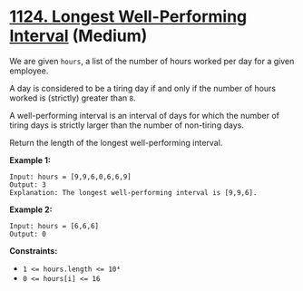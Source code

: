 # [1124. Longest Well-Performing Interval][link] (Medium)

[link]: https://leetcode.com/problems/longest-well-performing-interval/

We are given `hours`, a list of the number of hours worked per day for a given employee.

A day is considered to be a tiring day if and only if the number of hours worked is (strictly)
greater than `8`.

A well-performing interval is an interval of days for which the number of tiring days is strictly
larger than the number of non-tiring days.

Return the length of the longest well-performing interval.

**Example 1:**

```
Input: hours = [9,9,6,0,6,6,9]
Output: 3
Explanation: The longest well-performing interval is [9,9,6].
```

**Example 2:**

```
Input: hours = [6,6,6]
Output: 0
```

**Constraints:**

- `1 <= hours.length <= 10⁴`
- `0 <= hours[i] <= 16`
